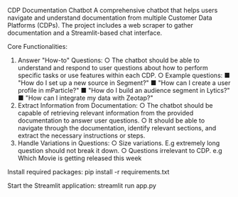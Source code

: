 CDP Documentation Chatbot
A comprehensive chatbot that helps users navigate and understand documentation from multiple Customer Data Platforms (CDPs). The project includes a web scraper to gather documentation and a Streamlit-based chat interface.


Core Functionalities:
1. Answer "How-to" Questions:
○ The chatbot should be able to understand and respond to user questions
about how to perform specific tasks or use features within each CDP.
○ Example questions:
■ "How do I set up a new source in Segment?"
■ "How can I create a user profile in mParticle?"
■ "How do I build an audience segment in Lytics?"
■ "How can I integrate my data with Zeotap?"
2. Extract Information from Documentation:
○ The chatbot should be capable of retrieving relevant information from the
provided documentation to answer user questions.
○ It should be able to navigate through the documentation, identify relevant
sections, and extract the necessary instructions or steps.
3. Handle Variations in Questions:
○ Size variations. E.g extremely long question should not break it down.
○ Questions irrelevant to CDP. e.g Which Movie is getting released this
week


Install required packages:
pip install -r requirements.txt

Start the Streamlit application:
streamlit run app.py
